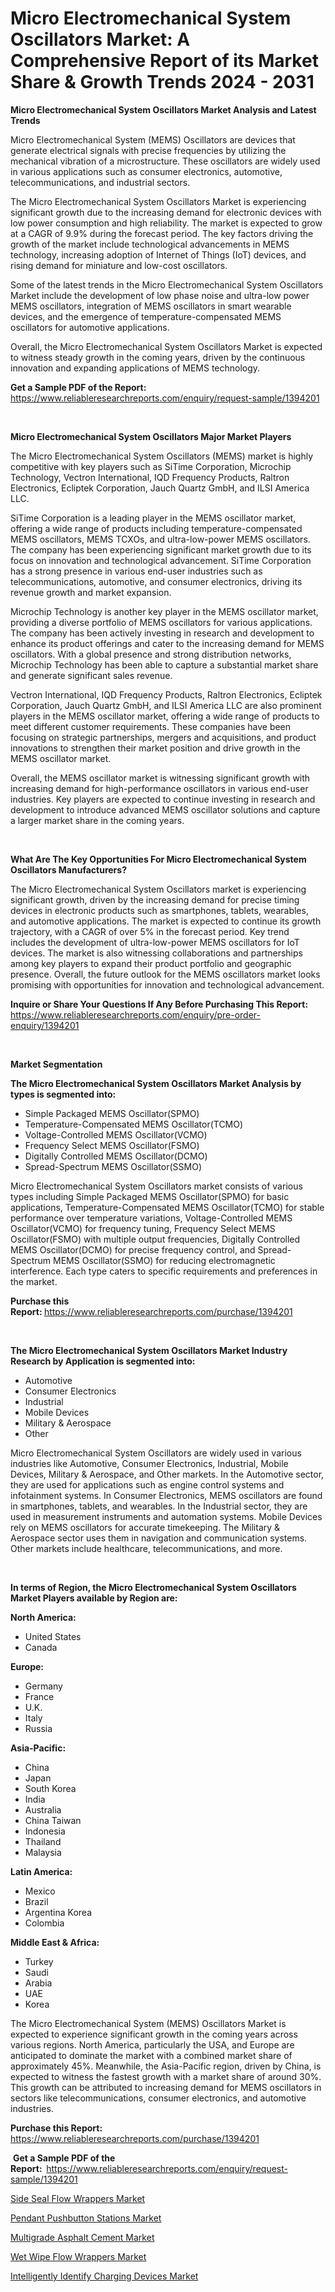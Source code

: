 <p><h1>Micro Electromechanical System Oscillators Market: A Comprehensive Report of its Market Share & Growth Trends 2024 - 2031</h1></p><p><strong>Micro Electromechanical System Oscillators Market Analysis and Latest Trends</strong></p>
<p><p>Micro Electromechanical System (MEMS) Oscillators are devices that generate electrical signals with precise frequencies by utilizing the mechanical vibration of a microstructure. These oscillators are widely used in various applications such as consumer electronics, automotive, telecommunications, and industrial sectors.</p><p>The Micro Electromechanical System Oscillators Market is experiencing significant growth due to the increasing demand for electronic devices with low power consumption and high reliability. The market is expected to grow at a CAGR of 9.9% during the forecast period. The key factors driving the growth of the market include technological advancements in MEMS technology, increasing adoption of Internet of Things (IoT) devices, and rising demand for miniature and low-cost oscillators.</p><p>Some of the latest trends in the Micro Electromechanical System Oscillators Market include the development of low phase noise and ultra-low power MEMS oscillators, integration of MEMS oscillators in smart wearable devices, and the emergence of temperature-compensated MEMS oscillators for automotive applications.</p><p>Overall, the Micro Electromechanical System Oscillators Market is expected to witness steady growth in the coming years, driven by the continuous innovation and expanding applications of MEMS technology.</p></p>
<p><strong>Get a Sample PDF of the Report:&nbsp;</strong> <a href="https://www.reliableresearchreports.com/enquiry/request-sample/1394201">https://www.reliableresearchreports.com/enquiry/request-sample/1394201</a></p>
<p>&nbsp;</p>
<p><strong>Micro Electromechanical System Oscillators Major Market Players</strong></p>
<p><p>The Micro Electromechanical System Oscillators (MEMS) market is highly competitive with key players such as SiTime Corporation, Microchip Technology, Vectron International, IQD Frequency Products, Raltron Electronics, Ecliptek Corporation, Jauch Quartz GmbH, and ILSI America LLC.</p><p>SiTime Corporation is a leading player in the MEMS oscillator market, offering a wide range of products including temperature-compensated MEMS oscillators, MEMS TCXOs, and ultra-low-power MEMS oscillators. The company has been experiencing significant market growth due to its focus on innovation and technological advancement. SiTime Corporation has a strong presence in various end-user industries such as telecommunications, automotive, and consumer electronics, driving its revenue growth and market expansion.</p><p>Microchip Technology is another key player in the MEMS oscillator market, providing a diverse portfolio of MEMS oscillators for various applications. The company has been actively investing in research and development to enhance its product offerings and cater to the increasing demand for MEMS oscillators. With a global presence and strong distribution networks, Microchip Technology has been able to capture a substantial market share and generate significant sales revenue.</p><p>Vectron International, IQD Frequency Products, Raltron Electronics, Ecliptek Corporation, Jauch Quartz GmbH, and ILSI America LLC are also prominent players in the MEMS oscillator market, offering a wide range of products to meet different customer requirements. These companies have been focusing on strategic partnerships, mergers and acquisitions, and product innovations to strengthen their market position and drive growth in the MEMS oscillator market.</p><p>Overall, the MEMS oscillator market is witnessing significant growth with increasing demand for high-performance oscillators in various end-user industries. Key players are expected to continue investing in research and development to introduce advanced MEMS oscillator solutions and capture a larger market share in the coming years.</p></p>
<p>&nbsp;</p>
<p><strong>What Are The Key Opportunities For Micro Electromechanical System Oscillators Manufacturers?</strong></p>
<p><p>The Micro Electromechanical System Oscillators market is experiencing significant growth, driven by the increasing demand for precise timing devices in electronic products such as smartphones, tablets, wearables, and automotive applications. The market is expected to continue its growth trajectory, with a CAGR of over 5% in the forecast period. Key trend includes the development of ultra-low-power MEMS oscillators for IoT devices. The market is also witnessing collaborations and partnerships among key players to expand their product portfolio and geographic presence. Overall, the future outlook for the MEMS oscillators market looks promising with opportunities for innovation and technological advancement.</p></p>
<p><strong>Inquire or Share Your Questions If Any Before Purchasing This Report:</strong> <a href="https://www.reliableresearchreports.com/enquiry/pre-order-enquiry/1394201">https://www.reliableresearchreports.com/enquiry/pre-order-enquiry/1394201</a></p>
<p>&nbsp;</p>
<p><strong>Market Segmentation</strong></p>
<p><strong>The Micro Electromechanical System Oscillators Market Analysis by types is segmented into:</strong></p>
<p><ul><li>Simple Packaged MEMS Oscillator(SPMO)</li><li>Temperature-Compensated MEMS Oscillator(TCMO)</li><li>Voltage-Controlled MEMS Oscillator(VCMO)</li><li>Frequency Select MEMS Oscillator(FSMO)</li><li>Digitally Controlled MEMS Oscillator(DCMO)</li><li>Spread-Spectrum MEMS Oscillator(SSMO)</li></ul></p>
<p><p>Micro Electromechanical System Oscillators market consists of various types including Simple Packaged MEMS Oscillator(SPMO) for basic applications, Temperature-Compensated MEMS Oscillator(TCMO) for stable performance over temperature variations, Voltage-Controlled MEMS Oscillator(VCMO) for frequency tuning, Frequency Select MEMS Oscillator(FSMO) with multiple output frequencies, Digitally Controlled MEMS Oscillator(DCMO) for precise frequency control, and Spread-Spectrum MEMS Oscillator(SSMO) for reducing electromagnetic interference. Each type caters to specific requirements and preferences in the market.</p></p>
<p><strong>Purchase this Report:&nbsp;</strong><a href="https://www.reliableresearchreports.com/purchase/1394201">https://www.reliableresearchreports.com/purchase/1394201</a></p>
<p>&nbsp;</p>
<p><strong>The Micro Electromechanical System Oscillators Market Industry Research by Application is segmented into:</strong></p>
<p><ul><li>Automotive</li><li>Consumer Electronics</li><li>Industrial</li><li>Mobile Devices</li><li>Military & Aerospace</li><li>Other</li></ul></p>
<p><p>Micro Electromechanical System Oscillators are widely used in various industries like Automotive, Consumer Electronics, Industrial, Mobile Devices, Military & Aerospace, and Other markets. In the Automotive sector, they are used for applications such as engine control systems and infotainment systems. In Consumer Electronics, MEMS oscillators are found in smartphones, tablets, and wearables. In the Industrial sector, they are used in measurement instruments and automation systems. Mobile Devices rely on MEMS oscillators for accurate timekeeping. The Military & Aerospace sector uses them in navigation and communication systems. Other markets include healthcare, telecommunications, and more.</p></p>
<p>&nbsp;</p>
<p><strong>In terms of Region, the Micro Electromechanical System Oscillators Market Players available by Region are:</strong></p>
<p>
    <p> <strong> North America: </strong>
        <ul>
            <li>United States</li>
            <li>Canada</li>
        </ul>
        </p> 
    <p> <strong> Europe: </strong>
        <ul>
            <li>Germany</li>
            <li>France</li>
            <li>U.K.</li>
            <li>Italy</li>
            <li>Russia</li>
        </ul>
        </p> 
    <p> <strong> Asia-Pacific: </strong>
        <ul>
            <li>China</li>
            <li>Japan</li>
            <li>South Korea</li>
            <li>India</li>
            <li>Australia</li>
            <li>China Taiwan</li>
            <li>Indonesia</li>
            <li>Thailand</li>
            <li>Malaysia</li>
        </ul>
        </p> 
    <p> <strong> Latin America: </strong>
        <ul>
            <li>Mexico</li>
            <li>Brazil</li>
            <li>Argentina Korea</li>
            <li>Colombia</li>
        </ul>
        </p> 
    <p> <strong> Middle East & Africa: </strong>
        <ul>
            <li>Turkey</li>
            <li>Saudi</li>
            <li>Arabia</li>
            <li>UAE</li>
            <li>Korea</li>
        </ul>
    </p>
    </p>
<p><p>The Micro Electromechanical System (MEMS) Oscillators Market is expected to experience significant growth in the coming years across various regions. North America, particularly the USA, and Europe are anticipated to dominate the market with a combined market share of approximately 45%. Meanwhile, the Asia-Pacific region, driven by China, is expected to witness the fastest growth with a market share of around 30%. This growth can be attributed to increasing demand for MEMS oscillators in sectors like telecommunications, consumer electronics, and automotive industries.</p></p>
<p><strong>Purchase this Report: </strong><a href="https://www.reliableresearchreports.com/purchase/1394201">https://www.reliableresearchreports.com/purchase/1394201</a></p>
<p>&nbsp;<strong>Get a Sample PDF of the Report:&nbsp;&nbsp;</strong><a href="https://www.reliableresearchreports.com/enquiry/request-sample/1394201">https://www.reliableresearchreports.com/enquiry/request-sample/1394201</a></p>
<p><strong></strong></p>
<p><p><a href="https://medium.com/@dianaalsop666/side-seal-flow-wrappers-market-insights-into-market-cagr-market-trends-and-growth-strategies-e52905492a57">Side Seal Flow Wrappers Market</a></p><p><a href="https://medium.com/@henryprice766/analyzing-pendant-pushbutton-stations-market-global-industry-perspective-and-forecast-2024-to-f18cebfb66ea">Pendant Pushbutton Stations Market</a></p><p><a href="https://github.com/markusgodoy/Market-Research-Report-List-1/blob/main/multigrade-asphalt-cement-market.md">Multigrade Asphalt Cement Market</a></p><p><a href="https://medium.com/@dianaalsop666/decoding-wet-wipe-flow-wrappers-market-metrics-market-share-trends-and-growth-patterns-724e9bcacfbb">Wet Wipe Flow Wrappers Market</a></p><p><a href="https://medium.com/@henryprice766/decoding-intelligently-identify-charging-devices-market-metrics-market-share-trends-and-growth-0601f1328b7e">Intelligently Identify Charging Devices Market</a></p></p>
